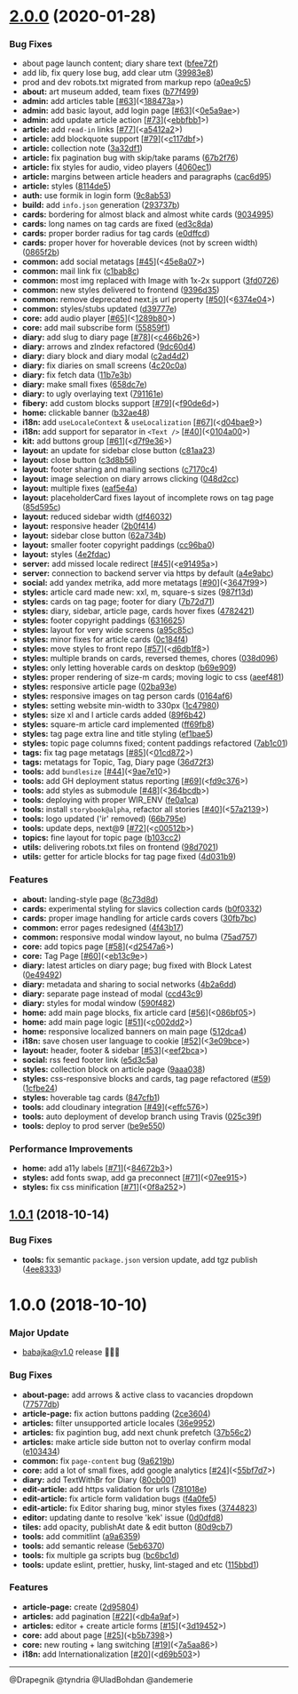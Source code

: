 # [2.0.0](https://github.com/babajka/babajka-frontend/compare/v1.0.1...v2.0.0) (2020-01-28)

### Bug Fixes

- about page launch content; diary share text ([bfee72f](https://github.com/babajka/babajka-frontend/commit/bfee72f8f3d788deaaeacf8d3dac8e14c216a8b9))
- add lib, fix query lose bug, add clear utm ([39983e8](https://github.com/babajka/babajka-frontend/commit/39983e84ece328b51d9355afa7e49f8f8b6259b8))
- prod and dev robots.txt migrated from markup repo ([a0ea9c5](https://github.com/babajka/babajka-frontend/commit/a0ea9c5aee8a2c7005ee3e0b2edaf54801d98b27))
- **about:** art museum added, team fixes ([b77f499](https://github.com/babajka/babajka-frontend/commit/b77f4999c02684e3d14039d9e66406620871551d))
- **admin:** add articles table [[#63](https://github.com/babajka/babajka-frontend/issues/63)](<[188473a](https://github.com/babajka/babajka-frontend/commit/188473abdbc3bf5324f057e1bdefae9724aefbec)>)
- **admin:** add basic layout, add login page [[#63](https://github.com/babajka/babajka-frontend/issues/63)](<[0e5a9ae](https://github.com/babajka/babajka-frontend/commit/0e5a9ae0828b8bdcd52791007504d49512fbe83f)>)
- **admin:** add update article action [[#73](https://github.com/babajka/babajka-frontend/issues/73)](<[ebbfbb1](https://github.com/babajka/babajka-frontend/commit/ebbfbb1593c6cd25d3ac477c7f8d0410d98981ed)>)
- **article:** add `read-in` links [[#77](https://github.com/babajka/babajka-frontend/issues/77)](<[a5412a2](https://github.com/babajka/babajka-frontend/commit/a5412a2eed29feb245246484c490814944445457)>)
- **article:** add blockquote support [[#79](https://github.com/babajka/babajka-frontend/issues/79)](<[c117dbf](https://github.com/babajka/babajka-frontend/commit/c117dbf46bb4ab7f331f41a46bb4291ea841b785)>)
- **article:** collection note ([3a32df1](https://github.com/babajka/babajka-frontend/commit/3a32df100f9978990c9e86dc92529de5c1fd2c9b))
- **article:** fix pagination bug with skip/take params ([67b2f76](https://github.com/babajka/babajka-frontend/commit/67b2f76e2c0e654bd296096eca6154a063f3676e))
- **article:** fix styles for audio, video players ([4060ec1](https://github.com/babajka/babajka-frontend/commit/4060ec1a07a1efbd581e6ed61863c0c77eb8b9de))
- **article:** margins between article headers and paragraphs ([cac6d95](https://github.com/babajka/babajka-frontend/commit/cac6d95044f7c7b7627b003ba7673391ed5646cd))
- **article:** styles ([8114de5](https://github.com/babajka/babajka-frontend/commit/8114de5411eca14d43b8f29cc13169b0e915693d))
- **auth:** use formik in login form ([9c8ab53](https://github.com/babajka/babajka-frontend/commit/9c8ab53832b9c0efb09c51d7fc29ae125752119f))
- **build:** add `info.json` generation ([293737b](https://github.com/babajka/babajka-frontend/commit/293737b1aac108ae67fc271847518050b8b5d798))
- **cards:** bordering for almost black and almost white cards ([9034995](https://github.com/babajka/babajka-frontend/commit/9034995d37fa3870076fd61812840a392517c703))
- **cards:** long names on tag cards are fixed ([ed3c8da](https://github.com/babajka/babajka-frontend/commit/ed3c8da11b4411978813127c16914cb4fb7faa1e))
- **cards:** proper border radius for tag cards ([e0dffcd](https://github.com/babajka/babajka-frontend/commit/e0dffcdf630771b5d0472e9de4b6fcc294080815))
- **cards:** proper hover for hoverable devices (not by screen width) ([0865f2b](https://github.com/babajka/babajka-frontend/commit/0865f2bad6ab2ee827224fee8691506438d26727))
- **common:** add social metatags [[#45](https://github.com/babajka/babajka-frontend/issues/45)](<[45e8a07](https://github.com/babajka/babajka-frontend/commit/45e8a07c528341a127178b895537c79051bc9ff3)>)
- **common:** mail link fix ([c1bab8c](https://github.com/babajka/babajka-frontend/commit/c1bab8c106e0524510d263adaadc81743e3673e6))
- **common:** most img replaced with Image with 1x-2x support ([3fd0726](https://github.com/babajka/babajka-frontend/commit/3fd072604a0766392e45eb2e1bab60e8681ad82a))
- **common:** new styles delivered to frontend ([9396d35](https://github.com/babajka/babajka-frontend/commit/9396d35e8a35febed0284ab21cd78713eb7efe09))
- **common:** remove deprecated next.js url property [[#50](https://github.com/babajka/babajka-frontend/issues/50)](<[6374e04](https://github.com/babajka/babajka-frontend/commit/6374e04a7b0a1d400b82aec6f05cb5c68799bdc9)>)
- **common:** styles/stubs updated ([d39777e](https://github.com/babajka/babajka-frontend/commit/d39777e87082c0101433a888623f8c0d282c3997))
- **core:** add audio player [[#65](https://github.com/babajka/babajka-frontend/issues/65)](<[1289b80](https://github.com/babajka/babajka-frontend/commit/1289b801f9c6b2c58f6c96a5c7b97dde4e7123dc)>)
- **core:** add mail subscribe form ([55859f1](https://github.com/babajka/babajka-frontend/commit/55859f1668f2c0291e37affefe79f3e9d2e5cd90))
- **diary:** add slug to diary page [[#78](https://github.com/babajka/babajka-frontend/issues/78)](<[c466b26](https://github.com/babajka/babajka-frontend/commit/c466b26ec11ed281c72ede3100e46d549368900f)>)
- **diary:** arrows and zIndex refactored ([9dc60d4](https://github.com/babajka/babajka-frontend/commit/9dc60d404c3845dab094036aef245b0d29fcdcb2))
- **diary:** diary block and diary modal ([c2ad4d2](https://github.com/babajka/babajka-frontend/commit/c2ad4d21ffa77e64b7ae13231362ea8d9994360c))
- **diary:** fix diaries on small screens ([4c20c0a](https://github.com/babajka/babajka-frontend/commit/4c20c0aa927130c009cdb45775d36d2fe916f75b))
- **diary:** fix fetch data ([11b7e3b](https://github.com/babajka/babajka-frontend/commit/11b7e3b88799e306f3325b343615676eaa75c41f))
- **diary:** make small fixes ([658dc7e](https://github.com/babajka/babajka-frontend/commit/658dc7e985523db2007013911ac56d2bf9bbc4b2))
- **diary:** to ugly overlaying text ([791161e](https://github.com/babajka/babajka-frontend/commit/791161e842b6c0b662687646d7ed7348650df951))
- **fibery:** add custom blocks support [[#79](https://github.com/babajka/babajka-frontend/issues/79)](<[f90de6d](https://github.com/babajka/babajka-frontend/commit/f90de6dd17e9a3e4e2bf6ddb3f7c0ae1f6ef9613)>)
- **home:** clickable banner ([b32ae48](https://github.com/babajka/babajka-frontend/commit/b32ae48b69504ea8e21b7f525946a6823bd91229))
- **i18n:** add `useLocaleContext` & `useLocalization` [[#67](https://github.com/babajka/babajka-frontend/issues/67)](<[d04bae9](https://github.com/babajka/babajka-frontend/commit/d04bae995b59aa251859ec2972bc27435a0a829a)>)
- **i18n:** add support for separator in `<Text />` [[#40](https://github.com/babajka/babajka-frontend/issues/40)](<[0104a00](https://github.com/babajka/babajka-frontend/commit/0104a005985f824e9c048800ae525fd646a837dc)>)
- **kit:** add buttons group [[#61](https://github.com/babajka/babajka-frontend/issues/61)](<[d7f9e36](https://github.com/babajka/babajka-frontend/commit/d7f9e36963e2a17eac4469ce26d818d9a68fd6dc)>)
- **layout:** an update for sidebar close button ([c81aa23](https://github.com/babajka/babajka-frontend/commit/c81aa23c5ca022ce6fa6ca41362fffbfe3898f49))
- **layout:** close button ([c3d8b56](https://github.com/babajka/babajka-frontend/commit/c3d8b56bb3c15b50a3a6cf6265a102f552caf766))
- **layout:** footer sharing and mailing sections ([c7170c4](https://github.com/babajka/babajka-frontend/commit/c7170c449ba6c8c10bcc3995c142b87ec70a94f8))
- **layout:** image selection on diary arrows clicking ([048d2cc](https://github.com/babajka/babajka-frontend/commit/048d2cc536545e2015d4ef8f4c24815425e4ce59))
- **layout:** multiple fixes ([eaf5e4a](https://github.com/babajka/babajka-frontend/commit/eaf5e4ab621808aece63f16a11b7bdf8c0d819c6))
- **layout:** placeholderCard fixes layout of incomplete rows on tag page ([85d595c](https://github.com/babajka/babajka-frontend/commit/85d595cf8ff3a8e9fabe8e7b1a7eb1a2b1bae969))
- **layout:** reduced sidebar width ([df46032](https://github.com/babajka/babajka-frontend/commit/df460325e7df0f112d18c2cac9fc4843efef1269))
- **layout:** responsive header ([2b0f414](https://github.com/babajka/babajka-frontend/commit/2b0f414d62c7dbdc3926ae987c2941084fb79c9b))
- **layout:** sidebar close button ([62a734b](https://github.com/babajka/babajka-frontend/commit/62a734bca0477f137cb05652600cb1bcf72f8d29))
- **layout:** smaller footer copyright paddings ([cc96ba0](https://github.com/babajka/babajka-frontend/commit/cc96ba00691558ca560cb31c45c2d8661e6a07be))
- **layout:** styles ([4e2fdac](https://github.com/babajka/babajka-frontend/commit/4e2fdaccbe57200c15c7c63bfebf311d780d58c7))
- **server:** add missed locale redirect [[#45](https://github.com/babajka/babajka-frontend/issues/45)](<[e91495a](https://github.com/babajka/babajka-frontend/commit/e91495afec3a4c9af7e4c7781b38793eb0136380)>)
- **server:** connection to backend server via https by default ([a4e9abc](https://github.com/babajka/babajka-frontend/commit/a4e9abcdf36df01c23357f742e08e96a55d29936))
- **social:** add yandex metrika, add more metatags [[#90](https://github.com/babajka/babajka-frontend/issues/90)](<[3647f99](https://github.com/babajka/babajka-frontend/commit/3647f993f1b3fa1b5acc935a3a9e08af8fae140c)>)
- **styles:** article card made new: xxl, m, square-s sizes ([987f13d](https://github.com/babajka/babajka-frontend/commit/987f13db9dd098206ca216ccc4b7ad02361f6c6d))
- **styles:** cards on tag page; footer for diary ([7b72d71](https://github.com/babajka/babajka-frontend/commit/7b72d7159b6b2bef8db783c388f59bc95c93b297))
- **styles:** diary, sidebar, article page, cards hover fixes ([4782421](https://github.com/babajka/babajka-frontend/commit/4782421e9026600db38c71d45b9bb833df749310))
- **styles:** footer copyright paddings ([6316625](https://github.com/babajka/babajka-frontend/commit/631662519d6e5fb15a72d0a1221e6dd2c16dd924))
- **styles:** layout for very wide screens ([a95c85c](https://github.com/babajka/babajka-frontend/commit/a95c85ce41f374b248411627dc09aad7d7442719))
- **styles:** minor fixes for article cards ([0c184f4](https://github.com/babajka/babajka-frontend/commit/0c184f4611a15bfd0df1dffe3745f920e14def15))
- **styles:** move styles to front repo [[#57](https://github.com/babajka/babajka-frontend/issues/57)](<[d6db1f8](https://github.com/babajka/babajka-frontend/commit/d6db1f857915b3ff54bdc3aba7940dff838c1ab9)>)
- **styles:** multiple brands on cards, reversed themes, chores ([038d096](https://github.com/babajka/babajka-frontend/commit/038d096ad34bff7df8e96d213594d9b96babd9fb))
- **styles:** only letting hoverable cards on desktop ([b69e909](https://github.com/babajka/babajka-frontend/commit/b69e9099120b14f969e99f6f13f036b0d736cf48))
- **styles:** proper rendering of size-m cards; moving logic to css ([aeef481](https://github.com/babajka/babajka-frontend/commit/aeef481ed900e1648777a571fac8039394a3ed8d))
- **styles:** responsive article page ([02ba93e](https://github.com/babajka/babajka-frontend/commit/02ba93e41dd86b08c443982f2c9b7c46c507b280))
- **styles:** responsive images on tag person cards ([0164af6](https://github.com/babajka/babajka-frontend/commit/0164af6f0b06d0f51789564f2e26cc26fa4923bb))
- **styles:** setting website min-width to 330px ([1c47980](https://github.com/babajka/babajka-frontend/commit/1c479802c58816d47a1c54511a2aef6419f5f6c5))
- **styles:** size xl and l article cards added ([89f6b42](https://github.com/babajka/babajka-frontend/commit/89f6b428da8adf45eb1bc3074e2af6db344c3ce4))
- **styles:** square-m article card implemented ([ff69fb8](https://github.com/babajka/babajka-frontend/commit/ff69fb899e86931374796c71b4299ab0e7ec2c6b))
- **styles:** tag page extra line and title styling ([ef1bae5](https://github.com/babajka/babajka-frontend/commit/ef1bae5b34dba65fbf2174ba1297773ad57f104f))
- **styles:** topic page columns fixed; content paddings refactored ([7ab1c01](https://github.com/babajka/babajka-frontend/commit/7ab1c01b3715d3fdd983eac8d1473be2c9600231))
- **tags:** fix tag page metatags [[#85](https://github.com/babajka/babajka-frontend/issues/85)](<[01cd872](https://github.com/babajka/babajka-frontend/commit/01cd872040ca600ccc6fc4b93463c24cda895ffc)>)
- **tags:** metatags for Topic, Tag, Diary page ([36d72f3](https://github.com/babajka/babajka-frontend/commit/36d72f396160e9faed8197997b84801dbec66e29))
- **tools:** add `bundlesize` [[#44](https://github.com/babajka/babajka-frontend/issues/44)](<[9ae7e10](https://github.com/babajka/babajka-frontend/commit/9ae7e10503cb9783d688f8f203c7f896cd58dd60)>)
- **tools:** add GH deployment status reporting [[#69](https://github.com/babajka/babajka-frontend/issues/69)](<[fd9c376](https://github.com/babajka/babajka-frontend/commit/fd9c376cca3a6e6bb2533ec1e2a42f53b2eb2bad)>)
- **tools:** add styles as submodule [[#48](https://github.com/babajka/babajka-frontend/issues/48)](<[364bcdb](https://github.com/babajka/babajka-frontend/commit/364bcdbdeabf90ebb322c9ab07e52920cd814c08)>)
- **tools:** deploying with proper WIR_ENV ([fe0a1ca](https://github.com/babajka/babajka-frontend/commit/fe0a1cae2c03d54dec66b165bb8a3fdc7f1b1ea0))
- **tools:** install `storybook@alpha`, refactor all stories [[#40](https://github.com/babajka/babajka-frontend/issues/40)](<[57a2139](https://github.com/babajka/babajka-frontend/commit/57a21390ca3449f5e9c7d7ca57debcb6e9302455)>)
- **tools:** logo updated ('ir' removed) ([66b795e](https://github.com/babajka/babajka-frontend/commit/66b795e69859c077f1beff42550248e86b116e3e))
- **tools:** update deps, next@9 [[#72](https://github.com/babajka/babajka-frontend/issues/72)](<[c00512b](https://github.com/babajka/babajka-frontend/commit/c00512bb59e410388ca0ff749a90a79aa63482a2)>)
- **topics:** fine layout for topic page ([b103cc2](https://github.com/babajka/babajka-frontend/commit/b103cc25d5beaa92abc7080b5f4f72bb18d2e3ba))
- **utils:** delivering robots.txt files on frontend ([98d7021](https://github.com/babajka/babajka-frontend/commit/98d7021fe0231bdf242f9b9c35597ffdcf18a90f))
- **utils:** getter for article blocks for tag page fixed ([4d031b9](https://github.com/babajka/babajka-frontend/commit/4d031b9cd74a885c32b550997a49cb289fc91e6c))

### Features

- **about:** landing-style page ([8c73d8d](https://github.com/babajka/babajka-frontend/commit/8c73d8d3e4eee0ae1e839eff851453441e55ea56))
- **cards:** experimental styling for slavics collection cards ([b0f0332](https://github.com/babajka/babajka-frontend/commit/b0f0332202468a378000c2f1622845c1ca17a5b1))
- **cards:** proper image handling for article cards covers ([30fb7bc](https://github.com/babajka/babajka-frontend/commit/30fb7bc4685f79f2cc3dad2db75de0278658dda0))
- **common:** error pages redesigned ([4f43b17](https://github.com/babajka/babajka-frontend/commit/4f43b17e18eacafdca629c6b40043d29c171b8cc))
- **common:** responsive modal window layout, no bulma ([75ad757](https://github.com/babajka/babajka-frontend/commit/75ad757d5577e9ce52b6739231501eb34c7cae41))
- **core:** add topics page [[#58](https://github.com/babajka/babajka-frontend/issues/58)](<[d2547a6](https://github.com/babajka/babajka-frontend/commit/d2547a600d09d5054e288e997249d28b516b3834)>)
- **core:** Tag Page [[#60](https://github.com/babajka/babajka-frontend/issues/60)](<[eb13c9e](https://github.com/babajka/babajka-frontend/commit/eb13c9e5f706d16aded931e39a2cfcef1fe66522)>)
- **diary:** latest articles on diary page; bug fixed with Block Latest ([0e49492](https://github.com/babajka/babajka-frontend/commit/0e49492893cb96210e04f04291793d0afdeea9fd))
- **diary:** metadata and sharing to social networks ([4b2a6dd](https://github.com/babajka/babajka-frontend/commit/4b2a6dd5cc9a34e56712aef32b66485368ad4062))
- **diary:** separate page instead of modal ([ccd43c9](https://github.com/babajka/babajka-frontend/commit/ccd43c95088550155f07be44efb9dbde0a5af96d))
- **diary:** styles for modal window ([590f482](https://github.com/babajka/babajka-frontend/commit/590f482240ebbe9e50d350357e7126cadc06fd19))
- **home:** add main page blocks, fix article card [[#56](https://github.com/babajka/babajka-frontend/issues/56)](<[086bf05](https://github.com/babajka/babajka-frontend/commit/086bf05c80383299e7f0a8b86761b1c3800383d0)>)
- **home:** add main page logic [[#51](https://github.com/babajka/babajka-frontend/issues/51)](<[c002dd2](https://github.com/babajka/babajka-frontend/commit/c002dd2ef1cf6e73454b7f40e1db7630d24bf117)>)
- **home:** responsive localized banners on main page ([512dca4](https://github.com/babajka/babajka-frontend/commit/512dca43c3eef2cac13ba8d2831ea906b3b237e2))
- **i18n:** save chosen user language to cookie [[#52](https://github.com/babajka/babajka-frontend/issues/52)](<[3e09bce](https://github.com/babajka/babajka-frontend/commit/3e09bce8b20c1956b2a4e0c34c741b5b5cb71b40)>)
- **layout:** header, footer & sidebar [[#53](https://github.com/babajka/babajka-frontend/issues/53)](<[eef2bca](https://github.com/babajka/babajka-frontend/commit/eef2bca8b82720a73935722bc6dca2940464813d)>)
- **social:** rss feed footer link ([e5d3c5a](https://github.com/babajka/babajka-frontend/commit/e5d3c5a2c4ea1b4dcb48d10cf57ca563c3fef79d))
- **styles:** collection block on article page ([9aaa038](https://github.com/babajka/babajka-frontend/commit/9aaa0384be22f1adc6c45e0d2d9c7bd0ffaff515))
- **styles:** css-responsive blocks and cards, tag page refactored ([#59](https://github.com/babajka/babajka-frontend/issues/59)) ([1cfbe24](https://github.com/babajka/babajka-frontend/commit/1cfbe2471637d1ef8a514590d72f95a4f4e1a54a))
- **styles:** hoverable tag cards ([847cfb1](https://github.com/babajka/babajka-frontend/commit/847cfb1c508eb36fee4cfe80218c0a6cb7f9e43a))
- **tools:** add cloudinary integration [[#49](https://github.com/babajka/babajka-frontend/issues/49)](<[effc576](https://github.com/babajka/babajka-frontend/commit/effc5764d35aafb22145470171a621475a3fa89e)>)
- **tools:** auto deployment of develop branch using Travis ([025c39f](https://github.com/babajka/babajka-frontend/commit/025c39fc9a9442b78ebdb6c96afb9e24889fda15))
- **tools:** deploy to prod server ([be9e550](https://github.com/babajka/babajka-frontend/commit/be9e5509c33d424626fabe8c148d62e88f237a07))

### Performance Improvements

- **home:** add a11y labels [[#71](https://github.com/babajka/babajka-frontend/issues/71)](<[84672b3](https://github.com/babajka/babajka-frontend/commit/84672b3213d96303fd737fd8e1163aa12fc1fd9c)>)
- **styles:** add fonts swap, add ga preconnect [[#71](https://github.com/babajka/babajka-frontend/issues/71)](<[07ee915](https://github.com/babajka/babajka-frontend/commit/07ee915f92e9605ea98df0d5f1230bc66546c97d)>)
- **styles:** fix css minification [[#71](https://github.com/babajka/babajka-frontend/issues/71)](<[0f8a252](https://github.com/babajka/babajka-frontend/commit/0f8a2525588500c548b36c6a2d461224ed31ea02)>)

## [1.0.1](https://github.com/babajka/babajka-frontend/compare/v1.0.0...v1.0.1) (2018-10-14)

### Bug Fixes

- **tools:** fix semantic `package.json` version update, add tgz publish ([4ee8333](https://github.com/babajka/babajka-frontend/commit/4ee8333))

# 1.0.0 (2018-10-10)

### Major Update

- babajka@v1.0 release 🎉🎉🎉

### Bug Fixes

- **about-page:** add arrows & active class to vacancies dropdown ([77577db](https://github.com/babajka/babajka-frontend/commit/77577db))
- **article-page:** fix action buttons padding ([2ce3604](https://github.com/babajka/babajka-frontend/commit/2ce3604))
- **articles:** filter unsupported article locales ([36e9952](https://github.com/babajka/babajka-frontend/commit/36e9952))
- **articles:** fix pagintion bug, add next chunk prefetch ([37b56c2](https://github.com/babajka/babajka-frontend/commit/37b56c2))
- **articles:** make article side button not to overlay confirm modal ([e103434](https://github.com/babajka/babajka-frontend/commit/e103434))
- **common:** fix `page-content` bug ([9a6219b](https://github.com/babajka/babajka-frontend/commit/9a6219b))
- **core:** add a lot of small fixes, add google analytics [[#24](https://github.com/babajka/babajka-frontend/issues/24)](<[55bf7d7](https://github.com/babajka/babajka-frontend/commit/55bf7d7)>)
- **diary:** add TextWithBr for Diary ([80cb001](https://github.com/babajka/babajka-frontend/commit/80cb001))
- **edit-article:** add https validation for urls ([781018e](https://github.com/babajka/babajka-frontend/commit/781018e))
- **edit-article:** fix article form validation bugs ([f4a0fe5](https://github.com/babajka/babajka-frontend/commit/f4a0fe5))
- **edit-article:** fix Editor sharing bug, minor styles fixes ([3744823](https://github.com/babajka/babajka-frontend/commit/3744823))
- **editor:** updating dante to resolve 'kek' issue ([0d0dfd8](https://github.com/babajka/babajka-frontend/commit/0d0dfd8))
- **tiles:** add opacity, publishAt date & edit button ([80d9cb7](https://github.com/babajka/babajka-frontend/commit/80d9cb7))
- **tools:** add commitlint ([a9a6359](https://github.com/babajka/babajka-frontend/commit/a9a6359))
- **tools:** add semantic release ([5eb6370](https://github.com/babajka/babajka-frontend/commit/5eb6370))
- **tools:** fix multiple ga scripts bug ([bc6bc1d](https://github.com/babajka/babajka-frontend/commit/bc6bc1d))
- **tools:** update eslint, prettier, husky, lint-staged and etc ([115bbd1](https://github.com/babajka/babajka-frontend/commit/115bbd1))

### Features

- **article-page:** create ([2d95804](https://github.com/babajka/babajka-frontend/commit/2d95804))
- **articles:** add pagination [[#22](https://github.com/babajka/babajka-frontend/issues/22)](<[db4a9af](https://github.com/babajka/babajka-frontend/commit/db4a9af)>)
- **articles:** editor + create article forms [[#15](https://github.com/babajka/babajka-frontend/issues/15)](<[3d19452](https://github.com/babajka/babajka-frontend/commit/3d19452)>)
- **core:** add about page [[#25](https://github.com/babajka/babajka-frontend/issues/25)](<[b5b7398](https://github.com/babajka/babajka-frontend/commit/b5b7398)>)
- **core:** new routing + lang switching [[#19](https://github.com/babajka/babajka-frontend/issues/19)](<[7a5aa86](https://github.com/babajka/babajka-frontend/commit/7a5aa86)>)
- **i18n:** add Internationalization [[#20](https://github.com/babajka/babajka-frontend/issues/20)](<[d69b503](https://github.com/babajka/babajka-frontend/commit/d69b503)>)

---

@Drapegnik @tyndria @UladBohdan @andemerie
